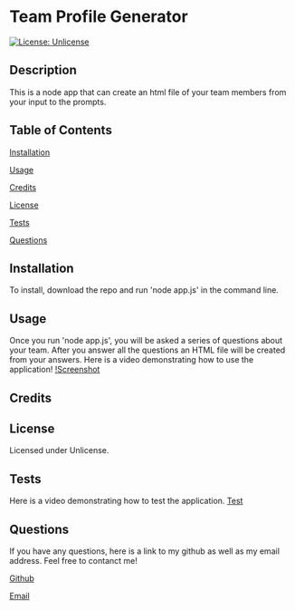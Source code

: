 
# Team Profile Generator
[![License: Unlicense](https://img.shields.io/badge/license-Unlicense-blue.svg)](http://unlicense.org/)
## Description
This is a node app that can create an html file of your team members from your input to the prompts.
## Table of Contents
[Installation](#installation)

[Usage](#usage)

[Credits](#credits)

[License](#license)

[Tests](#tests)

[Questions](#questions)

## Installation
To install, download the repo and run 'node app.js' in the command line.
## Usage
Once you run 'node app.js', you will be asked a series of questions about your team. After you answer all the questions an HTML file will be created from your answers. Here is a video demonstrating how to use the application! 
[!Screenshot](https://i.ibb.co/BCd4nyG/imgd.png)
## Credits

## License
Licensed under Unlicense.
## Tests
Here is a video demonstrating how to test the application. [Test]("")
## Questions
If you have any questions, here is a link to my github as well as my email address. Feel free to contanct me!

[Github](github.com/MattCross01 "My Github")

[Email](mountaindew2141@outlook.com "My Email")
